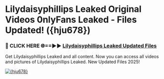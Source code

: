 # Lilydaisyphillips Leaked Original Videos 0nlyFans Leaked - Files Updated! ({hju678})

<h3>🔴 CLICK HERE 🌐==►► <a href="https://tinyurl.com/ms9xzufz" rel="nofollow">Lilydaisyphillips Leaked Updated Files</a></h3>

Get Lilydaisyphillips Leaked and all content. Now you can access all videos and pictures of Lilydaisyphillips Leaked. New Updated Files 2025!

[![{hju678}](https://i.imgur.com/PQ7UWWw.gif)](https://tinyurl.com/ms9xzufz)